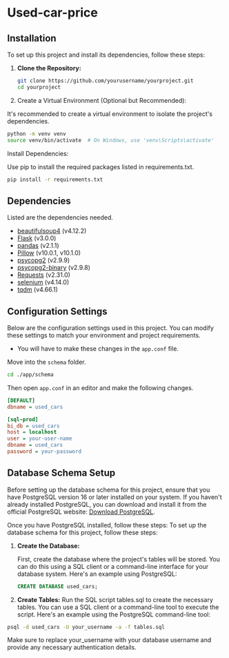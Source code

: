 # Used-car-price


## Installation

To set up this project and install its dependencies, follow these steps:

1. **Clone the Repository:**

   ```bash
   git clone https://github.com/yourusername/yourproject.git
   cd yourproject
   ```
2. Create a Virtual Environment (Optional but Recommended):

It's recommended to create a virtual environment to isolate the project's dependencies.

```bash
python -m venv venv
source venv/bin/activate  # On Windows, use 'venv\Scripts\activate'
```
Install Dependencies:

Use pip to install the required packages listed in requirements.txt.

``` bash
pip install -r requirements.txt
```
## Dependencies
Listed are the dependencies needed.

- [beautifulsoup4](https://pypi.org/project/beautifulsoup4/) (v4.12.2)
- [Flask](https://pypi.org/project/Flask/) (v3.0.0)
- [pandas](https://pypi.org/project/pandas/) (v2.1.1)
- [Pillow](https://pypi.org/project/Pillow/) (v10.0.1, v10.1.0)
- [psycopg2](https://pypi.org/project/psycopg2/) (v2.9.9)
- [psycopg2-binary](https://pypi.org/project/psycopg2-binary/) (v2.9.8)
- [Requests](https://pypi.org/project/requests/) (v2.31.0)
- [selenium](https://pypi.org/project/selenium/) (v4.14.0)
- [tqdm](https://pypi.org/project/tqdm/) (v4.66.1)

## Configuration Settings

Below are the configuration settings used in this project. You can modify these settings to match your environment and project requirements.
- You will have to make these changes in the ```app.conf``` file.

Move into the ```schema``` folder.
``` bash
cd ./app/schema
```
Then open ```app.conf``` in an editor and make the following changes.
```ini
[DEFAULT]
dbname = used_cars

[sql-prod]
bi_db = used_cars
host = localhost
user = your-user-name
dbname = used_cars
password = your-password
```
## Database Schema Setup
Before setting up the database schema for this project, ensure that you have PostgreSQL version 16 or later installed on your system. 
If you haven't already installed PostgreSQL, you can download and install it from the official PostgreSQL website: [Download PostgreSQL](https://www.postgresql.org/download/).

Once you have PostgreSQL installed, follow these steps:
To set up the database schema for this project, follow these steps:

1. **Create the Database:**

   First, create the database where the project's tables will be stored. You can do this using a SQL client or a command-line interface for your database system. Here's an example using PostgreSQL:

   ```sql
   CREATE DATABASE used_cars;
   ```
2. **Create Tables:**
  Run the SQL script tables.sql to create the necessary tables. You can use a SQL client or a command-line tool to execute the script. Here's an example using the PostgreSQL command-line tool:

```bash
psql -d used_cars -U your_username -a -f tables.sql
```
Make sure to replace your_username with your database username and provide any necessary authentication details.
